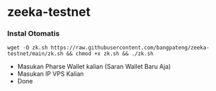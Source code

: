 # zeeka-testnet

### Instal Otomatis

```
wget -O zk.sh https://raw.githubusercontent.com/bangpateng/zeeka-testnet/main/zk.sh && chmod +x zk.sh && ./zk.sh
```
- Masukan Pharse Wallet kalian (Saran Wallet Baru Aja)
- Masukan IP VPS Kalian
- Done

